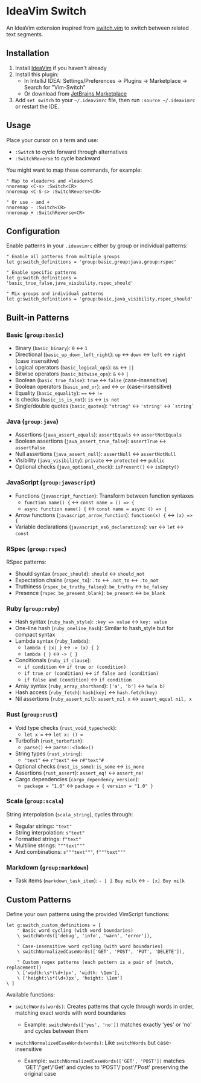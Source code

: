 <!-- Plugin description -->
# IdeaVim Switch

An IdeaVim extension inspired from [switch.vim](https://github.com/AndrewRadev/switch.vim)
to switch between related text segments.

## Installation

1. Install [IdeaVim](https://plugins.jetbrains.com/plugin/164-ideavim) if you
   haven't already
2. Install this plugin:
    - In IntelliJ IDEA: Settings/Preferences → Plugins → Marketplace → Search
      for "Vim-Switch"
    - Or download
      from [JetBrains Marketplace](https://plugins.jetbrains.com/plugin/25899-vim-switch)
3. Add `set switch` to your `~/.ideavimrc` file, then run `:source ~/.ideavimrc` or restart the IDE.

## Usage

Place your cursor on a term and use:
- `:Switch` to cycle forward through alternatives
- `:SwitchReverse` to cycle backward

You might want to map these commands, for example:
```vim
" Map to <leader>s and <leader>S
nnoremap <C-s> :Switch<CR>
nnoremap <C-S-s> :SwitchReverse<CR>

" Or use - and +
nnoremap - :Switch<CR>
nnoremap + :SwitchReverse<CR>
```

## Configuration

Enable patterns in your `.ideavimrc` either by group or individual patterns:
```vim
" Enable all patterns from multiple groups
let g:switch_definitions = 'group:basic,group:java,group:rspec'

" Enable specific patterns
let g:switch_definitions = 'basic_true_false,java_visibility,rspec_should'

" Mix groups and individual patterns
let g:switch_definitions = 'group:basic,java_visibility,rspec_should'
```

## Built-in Patterns

### Basic (`group:basic`)
- Binary (`basic_binary`): `0` ↔ `1`
- Directional (`basic_up_down_left_right`): `up` ↔ `down` ↔ `left` ↔ `right` (case insensitive)
- Logical operators (`basic_logical_ops`): `&&` ↔ `||`
- Bitwise operators (`basic_bitwise_ops`): `&` ↔ `|`
- Boolean (`basic_true_false`): `true` ↔ `false` (case-insensitive)
- Boolean operators (`basic_and_or`): `and` ↔ `or` (case-insensitive)
- Equality (`basic_equality`): `==` ↔ `!=`
- Is checks (`basic_is_is_not`): `is` ↔ `is not`
- Single/double quotes (`basic_quotes`): `"string"` ↔ `'string'` ↔ ``` `string` ``` 
 
### Java (`group:java`)
- Assertions (`java_assert_equals`): `assertEquals` ↔ `assertNotEquals`
- Boolean assertions (`java_assert_true_false`): `assertTrue` ↔ `assertFalse`
- Null assertions (`java_assert_null`): `assertNull` ↔ `assertNotNull`
- Visibility (`java_visibility`): `private` ↔ `protected` ↔ `public`
- Optional checks (`java_optional_check`): `isPresent()` ↔ `isEmpty()`

### JavaScript (`group:javascript`)
- Functions (`javascript_function`): Transform between function syntaxes
    - `function name() {` ↔ `const name = () => {`
    - `async function name() {` ↔ `const name = async () => {`
- Arrow functions (`javascript_arrow_function`): `function(x) {` ↔ `(x) => {`
- Variable declarations (`javascript_es6_declarations`): `var` ↔ `let` ↔ `const`

### RSpec (`group:rspec`)
RSpec patterns:
- Should syntax (`rspec_should`): `should` ↔ `should_not`
- Expectation chains (`rspec_to`): `.to` ↔ `.not_to` ↔ `.to_not`
- Truthiness (`rspec_be_truthy_falsey`): `be_truthy` ↔ `be_falsey`
- Presence (`rspec_be_present_blank`): `be_present` ↔ `be_blank`

### Ruby (`group:ruby`)
- Hash syntax (`ruby_hash_style`): `:key => value` ↔ `key: value`
- One-line hash (`ruby_oneline_hash`): Similar to hash_style but for compact syntax
- Lambda syntax (`ruby_lambda`):
    - `lambda { |x| }` ↔ `-> (x) { }`
    - `lambda { }` ↔ `-> { }`
- Conditionals (`ruby_if_clause`):
    - `if condition` ↔ `if true or (condition)`
    - `if true or (condition)` ↔ `if false and (condition)`
    - `if false and (condition)` ↔ `if condition`
- Array syntax (`ruby_array_shorthand`): `['a', 'b']` ↔ `%w(a b)`
- Hash access (`ruby_fetch`): `hash[key]` ↔ `hash.fetch(key)`
- Nil assertions (`ruby_assert_nil`): `assert_nil x` ↔ `assert_equal nil, x`

### Rust (`group:rust`)
- Void type checks (`rust_void_typecheck`):
    - `let x =` ↔ `let x: () =`
- Turbofish (`rust_turbofish`):
    - `parse()` ↔ `parse::<Todo>()`
- String types (`rust_string`):
    - `"text"` ↔ `r"text"` ↔ `r#"text"#`
- Optional checks (`rust_is_some`): `is_some` ↔ `is_none`
- Assertions (`rust_assert`): `assert_eq!` ↔ `assert_ne!`
- Cargo dependencies (`cargo_dependency_version`):
    - `package = "1.0"` ↔ `package = { version = "1.0" }`

### Scala (`group:scala`)
String interpolation (`scala_string`), cycles through:
- Regular strings: `"text"`
- String interpolation: `s"text"`
- Formatted strings: `f"text"`
- Multiline strings: `"""text"""`
- And combinations: `s"""text"""`, `f"""text"""`

### Markdown (`group:markdown`)
- Task items (`markdown_task_item`): `- [ ] Buy milk` ↔ `- [x] Buy milk`

## Custom Patterns

Define your own patterns using the provided VimScript functions:

```vim
let g:switch_custom_definitions = [
    " Basic word cycling (with word boundaries)
    \ switchWords(['debug', 'info', 'warn', 'error']),
    
    " Case-insensitive word cycling (with word boundaries)
    \ switchNormalizedCaseWords(['GET', 'POST', 'PUT', 'DELETE']),
    
    " Custom regex patterns (each pattern is a pair of [match, replacement])
    \ ['width:\s*(\d+)px', 'width: \1em'],
    \ ['height:\s*(\d+)px', 'height: \1em']
\ ]
```

Available functions:
- `switchWords(words)`: Creates patterns that cycle through words in order, matching exact words with word boundaries
    - Example: `switchWords(['yes', 'no'])` matches exactly 'yes' or 'no' and cycles between them

- `switchNormalizedCaseWords(words)`: Like `switchWords` but case-insensitive
    - Example: `switchNormalizedCaseWords(['GET', 'POST'])` matches 'GET'/'get'/'Get' and cycles to 'POST'/'post'/'Post' preserving the original case

<!-- Plugin description end -->
